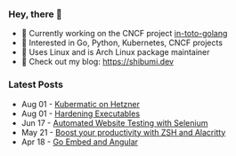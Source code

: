 ### Hey, there 👋

- 🤖 Currently working on the CNCF project [in-toto-golang](https://github.com/in-toto/in-toto-golang)
- 🔭 Interested in Go, Python, Kubernetes, CNCF projects
- 🐧 Uses Linux and is Arch Linux package maintainer
- 🔖 Check out my blog: https://shibumi.dev

### Latest Posts
<!-- feed start -->
- Aug 01 - [Kubermatic on Hetzner](https://shibumi.dev/posts/kubermatic-on-hetzner/)
- Aug 01 - [Hardening Executables](https://shibumi.dev/posts/hardening-executables/)
- Jun 17 - [Automated Website Testing with Selenium](https://shibumi.dev/posts/automated-website-testing/)
- May 21 - [Boost your productivity with ZSH and Alacritty](https://shibumi.dev/posts/zsh-and-alacritty/)
- Apr 18 - [Go Embed and Angular](https://shibumi.dev/posts/go-embed-and-angular/)
<!-- feed end -->
